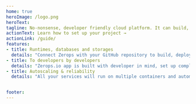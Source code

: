```yaml
---
home: true
heroImage: /logo.png
heroText:
tagline: No-nonsense, developer friendly cloud platform. It can build, deploy, run, and manage your runtimes, databases and storages, all high availability enabled.
actionText: Learn how to set up your project →
actionLink: /guide/
features:
- title: Runtimes, databases and storages
  details: "Connect Zerops with your GitHub repository to build, deploy and then run your Go, Node, PHP or static code. Add fully managed MySQL, MongoDB, Elasticsearch, RabbitMQ databases to your projects or utilize fully managed S3 compatible object storage."
- title: To developers by developers
  details: "Zerops.io app is built with developer in mind, set up complex infrastructures for your projects in seconds. Use VPN build into our CLI to securely connect to your services for local development, use our CLI inside your favorite CI/CD services to deploy"
- title: Autoscaling & reliability
  details: "All your services will run on multiple containers and automatically scale up and down, both horizontally and vertically in matter of seconds. Your code and databases will always run on the most optimal setting."


footer:
---
```

